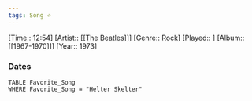 ```yaml
---
tags: Song ⭐ 
---
```

[Time:: 12:54]
[Artist:: [[The Beatles]]]
[Genre:: Rock]
[Played:: ]
[Album:: [[1967-1970]]]
[Year:: 1973]
### Dates
````dataview
TABLE Favorite_Song
WHERE Favorite_Song = "Helter Skelter"
````